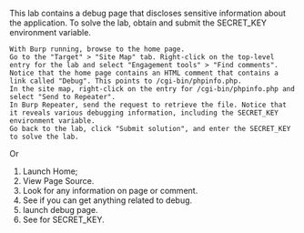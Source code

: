 This lab contains a debug page that discloses sensitive information about the application. To solve the lab, obtain and submit the SECRET_KEY environment variable.

	With Burp running, browse to the home page.
	Go to the "Target" > "Site Map" tab. Right-click on the top-level entry for the lab and select "Engagement tools" > "Find comments". Notice that the home page contains an HTML comment that contains a link called "Debug". This points to /cgi-bin/phpinfo.php.
	In the site map, right-click on the entry for /cgi-bin/phpinfo.php and select "Send to Repeater".
	In Burp Repeater, send the request to retrieve the file. Notice that it reveals various debugging information, including the SECRET_KEY environment variable.
	Go back to the lab, click "Submit solution", and enter the SECRET_KEY to solve the lab.

Or 
1. Launch Home;
2. View Page Source.
3. Look for any information on page or comment.
4. See if you can get anything related to debug.
5. launch debug page.
6. See for SECRET_KEY.